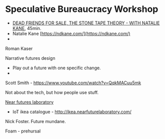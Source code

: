 # Speculative Bureaucracy Workshop

* [DEAD FRIENDS FOR SALE, THE STONE TAPE THEORY - WITH NATALIE KANE](http://www.mindfulcyborgs.com/shows/2016/6/22/episode-76-the-magic-of-means-well-technology-with-natalie-kane), 45min.
* Natalie Kane [https://ndkane.com/](https://ndkane.com/)
* 

Roman Kaser

Narrative futures design
- Play out a future with one specific change.
- 

Scott Smith - https://www.youtube.com/watch?v=QqkMACuu5mk 

Not about the tech, but how people use stuff.

[Near futures laboratory](http://nearfuturelaboratory.com/)

* IoT ikea catalogue - http://ikea.nearfuturelaboratory.com/ 

Nick Foster. Future mundane. 

Foam - prehursal

